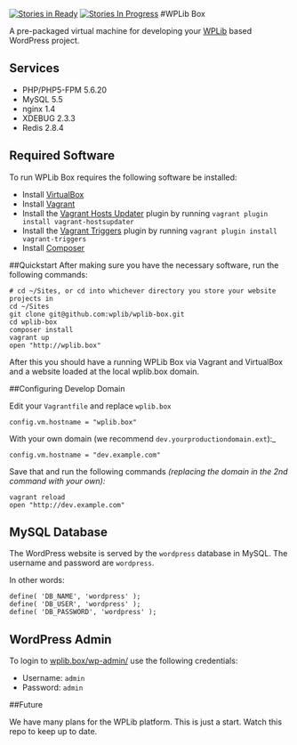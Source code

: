 [![Stories in Ready](https://badge.waffle.io/wplib/wplib-box.png?label=ready&title=Ready)](https://waffle.io/wplib/wplib-box)
[![Stories In Progress](https://badge.waffle.io/wplib/wplib-box.svg?label=in+progress&title=In+Progress)](http://waffle.io/wplib/wplib-box)
#WPLib Box

A pre-packaged virtual machine for developing your [WPLib](https://github.com/wplib/wplib) based WordPress project.

## Services

- PHP/PHP5-FPM 5.6.20
- MySQL 5.5
- nginx 1.4
- XDEBUG 2.3.3
- Redis 2.8.4

## Required Software
To run WPLib Box requires the following software be installed:

- Install [VirtualBox](https://www.virtualbox.org/)
- Install [Vagrant](https://www.vagrantup.com/)
- Install the [Vagrant Hosts Updater](https://github.com/cogitatio/vagrant-hostsupdater) plugin by running `vagrant plugin install vagrant-hostsupdater`
- Install the [Vagrant Triggers](https://github.com/emyl/vagrant-triggers) plugin by running `vagrant plugin install vagrant-triggers`
- Install [Composer](https://getcomposer.org/download/)

##Quickstart
After making sure you have the necessary software, run the following commands:

	# cd ~/Sites, or cd into whichever directory you store your website projects in
	cd ~/Sites                
	git clone git@github.com:wplib/wplib-box.git
	cd wplib-box
	composer install
	vagrant up
	open "http://wplib.box"

After this you should have a running WPLib Box via Vagrant and VirtualBox and a website loaded at the local wplib.box domain.

##Configuring Develop Domain

Edit your `Vagrantfile` and replace `wplib.box` 

	config.vm.hostname = "wplib.box"

With your own domain (we recommend `dev.yourproductiondomain.ext`):_

	config.vm.hostname = "dev.example.com"

Save that and run the following commands _(replacing the domain in the 2nd command with your own):_

	vagrant reload
	open "http://dev.example.com"

## MySQL Database
 
The WordPress website is served by the `wordpress` database in MySQL. The username and password are `wordpress`.

In other words:

	define( 'DB_NAME', 'wordpress' );
	define( 'DB_USER', 'wordpress' );
	define( 'DB_PASSWORD', 'wordpress' );

## WordPress Admin

To login to [wplib.box/wp-admin/](http://wplib.box/wp-admin) use the following credentials:

- Username: `admin`
- Password: `admin`

##Future 

We have many plans for the WPLib platform.  This is just a start.  Watch this repo to keep up to date.

